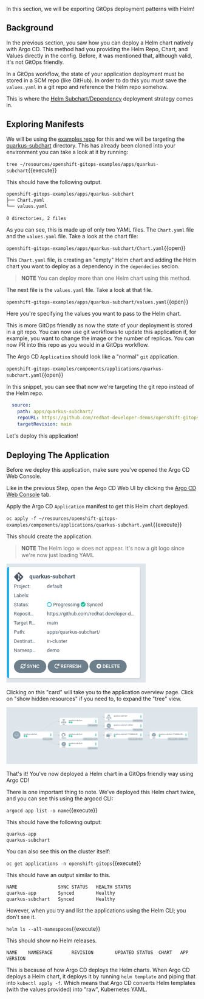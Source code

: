 In this section, we will be exporting GitOps deployment patterns with
Helm!

## Background

In the previous section, you saw how you can deploy a Helm chart
natively with Argo CD. This method had you providing the Helm Repo,
Chart, and Values directly in the config. Before, it was mentioned that, although
valid, it's not GitOps friendly.

In a GitOps workflow, the state of your application deployment must be
stored in a SCM repo (like GitHub). In order to do this you must save the
`values.yaml` in a git repo and reference the Helm repo somehow.

This is where the [Helm Subchart/Dependency](https://github.com/argoproj/argocd-example-apps/blob/master/helm-dependency/README.md)
deployment strategy comes in.

## Exploring Manifests

We will be using the [examples repo](https://github.com/redhat-developer-demos/openshift-gitops-examples) for this and we will be targeting the [quarkus-subchart](https://github.com/redhat-developer-demos/openshift-gitops-examples/tree/main/apps/quarkus-subchart) directory. This has already been cloned into your environment you can take a look at it by running:

`tree ~/resources/openshift-gitops-examples/apps/quarkus-subchart`{{execute}}

This should have the following output.

```shell
openshift-gitops-examples/apps/quarkus-subchart
├── Chart.yaml
└── values.yaml

0 directories, 2 files
```

As you can see, this is made up of only two YAML files. The `Chart.yaml` file and the `values.yaml` file. Take a look at the chart file:

`openshift-gitops-examples/apps/quarkus-subchart/Chart.yaml`{{open}}

This `Chart.yaml` file, is creating an "empty" Helm chart and adding the Helm chart you want to deploy as a dependency in the `dependecies` secion.

> **NOTE** You can deploy more than one Helm chart using this method.

The next file is the `values.yaml` file. Take a look at that file.

`openshift-gitops-examples/apps/quarkus-subchart/values.yaml`{{open}}

Here you're specifying the values you want to pass to the Helm chart.

This is more GitOps friendly as now the state of your deployment is
stored in a git repo. You can now use git workflows to update this
application if, for example, you want to change the image or the number of
replicas. You can now PR into this repo as you would in a GitOps workflow.

The Argo CD `Application` should look like a "normal" `git` application.

`openshift-gitops-examples/components/applications/quarkus-subchart.yaml`{{open}}

In this snippet, you can see that now we're targeting the git repo instead of the Helm repo.

```yaml
  source:
    path: apps/quarkus-subchart/
    repoURL: https://github.com/redhat-developer-demos/openshift-gitops-examples
    targetRevision: main
```

Let's deploy this application!

## Deploying The Application

Before we deploy this application, make sure you've opened the Argo CD
Web Console.

Like in the previous Step, open the Argo CD Web UI by clicking the [Argo CD Web Console](https://openshift-gitops-server-openshift-gitops.[[HOST_SUBDOMAIN]]-80-[[KATACODA_HOST]].environments.katacoda.com) tab.

Apply the Argo CD `Application` manifest to get this Helm chart deployed.

`oc apply -f ~/resources/openshift-gitops-examples/components/applications/quarkus-subchart.yaml`{{execute}}

This should create the application.

> **NOTE** The Helm logo ⎈ does not appear. It's now a git logo since we're now just loading YAML

![quarkus-subchart-app](../../assets/gitops/quarkus-subchart-app.png)

Clicking on this "card" will take you to the application overview
page. Click on "show hidden resources" if you need to, to expand the
"tree" view.

![quarkus-subchart-app-tree](../../assets/gitops/quarkus-subchart-app-tree.png)

That's it! You've now deployed a Helm chart in a GitOps friendly way
using Argo CD!

There is one important thing to note. We've deployed this Helm chart
twice, and you can see this using the argocd CLI:

`argocd app list -o name`{{execute}}

This should have the following output:

```shell
quarkus-app
quarkus-subchart
```

You can also see this on the cluster itself:

`oc get applications -n openshift-gitops`{{execute}}

This should have an output similar to this.

```shell
NAME               SYNC STATUS   HEALTH STATUS
quarkus-app        Synced        Healthy
quarkus-subchart   Synced        Healthy
```

However, when you try and list the applications using the Helm CLI; you don't see it.

`helm ls --all-namespaces`{{execute}}

This should show no Helm releases.

```shell
NAME    NAMESPACE       REVISION        UPDATED STATUS  CHART   APP VERSION

```

This is because of how Argo CD deploys the Helm charts. When Argo CD
deploys a Helm chart, it deploys it by running `helm template` and
piping that into `kubectl apply -f`. Which means that Argo CD converts
Helm templates (with the values provided) into "raw", Kubernetes YAML.
